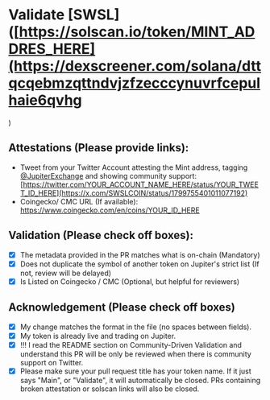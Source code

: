 # Validate [SWSL]([https://solscan.io/token/MINT_ADDRES_HERE](https://dexscreener.com/solana/dttqcqebmzqttndvjzfzecccynuvrfcepulhaie6qvhg
)

## Attestations (Please provide links):
- Tweet from your Twitter Account attesting the Mint address, tagging [@JupiterExchange](https://twitter.com/JupiterExchange) and showing community support: [https://twitter.com/YOUR_ACCOUNT_NAME_HERE/status/YOUR_TWEET_ID_HERE](https://x.com/SWSLCOIN/status/1799755401011077192)
- Coingecko/ CMC URL (If available): https://www.coingecko.com/en/coins/YOUR_ID_HERE

## Validation (Please check off boxes):
- [X] The metadata provided in the PR matches what is on-chain (Mandatory)
- [X] Does not duplicate the symbol of another token on Jupiter's strict list (If not, review will be delayed)
- [X] Is Listed on Coingecko / CMC (Optional, but helpful for reviewers)  

## Acknowledgement (Please check off boxes)
- [X] My change matches the format in the file (no spaces between fields).
- [X] My token is already live and trading on Jupiter.
- [X] !!! I read the README section on Community-Driven Validation and understand this PR will be only be reviewed when there is community support on Twitter.
- [X] Please make sure your pull request title has your token name. If it just says "Main", or "Validate", it will automatically be closed. PRs containing broken attestation or solscan links will also be closed.
